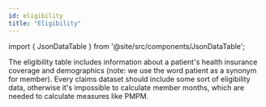 ```yaml
---
id: eligibility
title: "Eligibility"
---
```


import { JsonDataTable } from '@site/src/components/JsonDataTable';

The eligibility table includes information about a patient's health insurance coverage and demographics (note: we use the word patient as a synonym for member).  Every claims dataset should include some sort of eligibility data, otherwise it's impossible to calculate member months, which are needed to calculate measures like PMPM.

<JsonDataTable jsonPath="nodes.model\.the_tuva_project\.core__eligibility.columns" />

